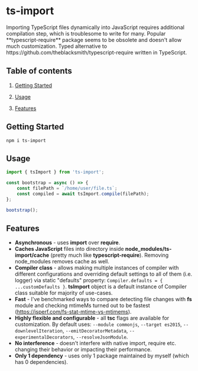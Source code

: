 <p align="center">
    <h1>ts-import</h1>
    <div>Importing TypeScript files dynamically into JavaScript requires additional compilation step, which is troublesome to write for many. Popular **typescript-require** package seems to be obsolete and doesn't allow much customization. Typed alternative to https://github.com/theblacksmith/typescript-require written in TypeScript.</div>
</p>

## Table of contents

1. [Getting Started](#getting-started)

2. [Usage](#usage)

3. [Features](#features)



## Getting Started
`npm i ts-import`


## Usage
```ts
import { tsImport } from 'ts-import';

const bootstrap = async () => {
    const filePath = `/home/user/file.ts`;
    const compiled = await tsImport.compile(filePath);
};

bootstrap();
```


## Features
-   **Asynchronous** - uses **import** over **require**.
-   **Caches JavaScript** files into directory inside **node_modules/ts-import/cache** (pretty much like **typescript-require**). Removing node_modules removes cache as well.
-   **Compiler class** - allows making multiple instances of compiler with different configurations and overriding default settings to all of them (i.e. logger) via static "defaults" property: `Compiler.defaults = { ...customDefaults }`. **tsImport** object is a default instance of Compiler class suitable for majority of use-cases.
-   **Fast** - I've benchmarked ways to compare detecting file changes with **fs** module and checking mtimeMs turned out to be fastest (https://jsperf.com/fs-stat-mtime-vs-mtimems).
-   **Highly flexible and configurable** - all **tsc** flags are available for customization. By default uses: `--module commonjs`, `--target es2015`, `--downlevelIteration`, `--emitDecoratorMetadata`, `--experimentalDecorators`, `--resolveJsonModule`.
-   **No interference** - doesn't interfere with native import, require etc. changing their behavior or impacting their performance.
-   **Only 1 dependency** - uses only 1 package maintained by myself (which has 0 dependencies).

